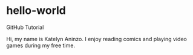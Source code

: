 # hello-world
GitHub Tutorial

Hi, my name is Katelyn Aninzo. I enjoy reading comics and playing video games during my free time.
